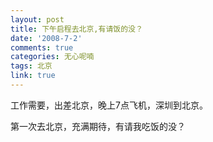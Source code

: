 ```yaml
---
layout: post
title: 下午启程去北京,有请饭的没？
date: '2008-7-2'
comments: true
categories: 无心呢喃
tags: 北京
link: true
---
```

工作需要，出差北京，晚上7点飞机，深圳到北京。

第一次去北京，充满期待，有请我吃饭的没？
